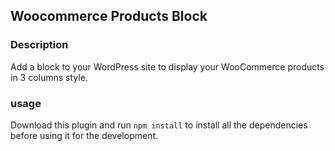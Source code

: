 ## Woocommerce Products Block

### Description
Add a block to your WordPress site to display your WooCommerce products in 3 columns style.

### usage
Download this plugin and run `npm install` to install all the dependencies before using it for the development.